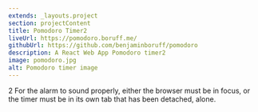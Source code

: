 ```yaml
---
extends: _layouts.project
section: projectContent
title: Pomodoro Timer2
liveUrl: https://pomodoro.boruff.me/
githubUrl: https://github.com/benjaminboruff/pomodoro
description: A React Web App Pomodoro timer2
image: pomodoro.jpg
alt: Pomodoro timer image
---
```


2 For the alarm to sound properly, either the browser must be in focus, or the timer must be in its own tab that has been detached, alone.